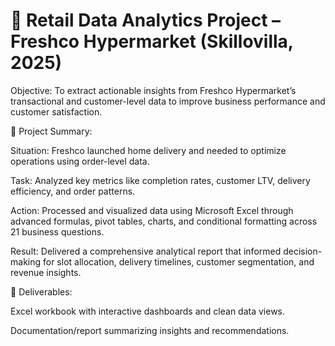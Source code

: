 # 🛒 Retail Data Analytics Project – Freshco Hypermarket (Skillovilla, 2025)
Objective:
To extract actionable insights from Freshco Hypermarket’s transactional and customer-level data to improve business performance and customer satisfaction.

📌 Project Summary:

Situation: Freshco launched home delivery and needed to optimize operations using order-level data.

Task: Analyzed key metrics like completion rates, customer LTV, delivery efficiency, and order patterns.

Action: Processed and visualized data using Microsoft Excel through advanced formulas, pivot tables, charts, and conditional formatting across 21 business questions.

Result: Delivered a comprehensive analytical report that informed decision-making for slot allocation, delivery timelines, customer segmentation, and revenue insights.

📁 Deliverables:

Excel workbook with interactive dashboards and clean data views.

Documentation/report summarizing insights and recommendations.
